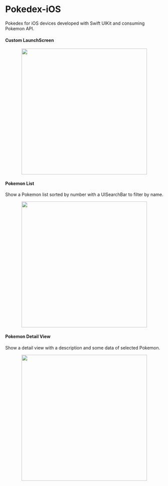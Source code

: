 # Pokedex-iOS

Pokedex for iOS devices developed with Swift UIKit and consuming Pokemon API.

#### Custom LaunchScreen

<div>
<p style = 'text-align:center;'>
<img src="https://user-images.githubusercontent.com/94753551/217928332-b5c044df-4a38-4c22-8601-cf0828d7bbc7.png" width="400">
</p>
</div>

#### Pokemon List

Show a Pokemon list sorted by number with a UISearchBar to filter by name. 

<div>
<p style = 'text-align:center;'>
<img src="https://user-images.githubusercontent.com/94753551/217929271-a6f98421-60d3-467d-99f9-fddce4219360.png" width="400">
</p>
</div>


#### Pokemon Detail View

Show a detail view with a description and some data of selected Pokemon.

<div>
<p style = 'text-align:center;'>
<img src="https://user-images.githubusercontent.com/94753551/217929493-6f5ed15a-76c7-4a6c-a4fb-f2b1d31e662b.png" width="400">
</p>
</div>

